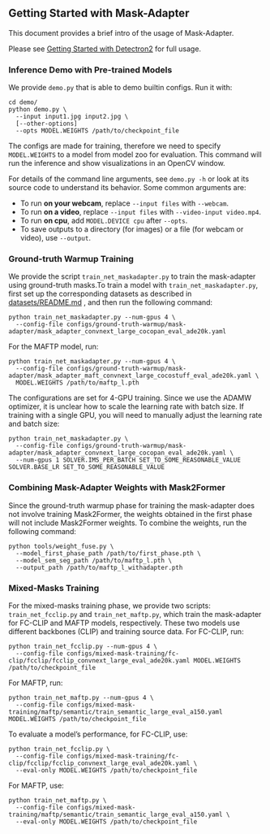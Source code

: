 ## Getting Started with Mask-Adapter

This document provides a brief intro of the usage of Mask-Adapter.

Please see [Getting Started with Detectron2](https://github.com/facebookresearch/detectron2/blob/master/GETTING_STARTED.md) for full usage.


### Inference Demo with Pre-trained Models

We provide `demo.py` that is able to demo builtin configs. Run it with:
```
cd demo/
python demo.py \
  --input input1.jpg input2.jpg \
  [--other-options]
  --opts MODEL.WEIGHTS /path/to/checkpoint_file
```
The configs are made for training, therefore we need to specify `MODEL.WEIGHTS` to a model from model zoo for evaluation.
This command will run the inference and show visualizations in an OpenCV window.

For details of the command line arguments, see `demo.py -h` or look at its source code
to understand its behavior. Some common arguments are:
* To run __on your webcam__, replace `--input files` with `--webcam`.
* To run __on a video__, replace `--input files` with `--video-input video.mp4`.
* To run __on cpu__, add `MODEL.DEVICE cpu` after `--opts`.
* To save outputs to a directory (for images) or a file (for webcam or video), use `--output`.


### Ground-truth Warmup Training 
We provide the script `train_net_maskadapter.py` to train the mask-adapter using ground-truth masks.To train a model with `train_net_maskadapter.py`, first set up the corresponding datasets as described in [datasets/README.md](https://chatgpt.com/c/datasets/README.md) , and then run the following command:

```
python train_net_maskadapter.py --num-gpus 4 \
  --config-file configs/ground-truth-warmup/mask-adapter/mask_adapter_convnext_large_cocopan_eval_ade20k.yaml
```

For the MAFTP model, run:


```
python train_net_maskadapter.py --num-gpus 4 \
  --config-file configs/ground-truth-warmup/mask-adapter/mask_adapter_maft_convnext_large_cocostuff_eval_ade20k.yaml \
  MODEL.WEIGHTS /path/to/maftp_l.pth
```

The configurations are set for 4-GPU training. Since we use the ADAMW optimizer, it is unclear how to scale the learning rate with batch size. If training with a single GPU, you will need to manually adjust the learning rate and batch size:


```
python train_net_maskadapter.py \
  --config-file configs/ground-truth-warmup/mask-adapter/mask_adapter_convnext_large_cocopan_eval_ade20k.yaml \
  --num-gpus 1 SOLVER.IMS_PER_BATCH SET_TO_SOME_REASONABLE_VALUE SOLVER.BASE_LR SET_TO_SOME_REASONABLE_VALUE
```

### Combining Mask-Adapter Weights with Mask2Former 

Since the ground-truth warmup phase for training the mask-adapter does not involve training Mask2Former, the weights obtained in the first phase will not include Mask2Former weights. To combine the weights, run the following command:


```
python tools/weight_fuse.py \
  --model_first_phase_path /path/to/first_phase.pth \
  --model_sem_seg_path /path/to/maftp_l.pth \
  --output_path /path/to/maftp_l_withadapter.pth
```

### Mixed-Masks Training 
For the mixed-masks training phase, we provide two scripts: `train_net_fcclip.py` and `train_net_maftp.py`, which train the mask-adapter for FC-CLIP and MAFTP models, respectively. These two models use different backbones (CLIP) and training source data.
For FC-CLIP, run:


```
python train_net_fcclip.py --num-gpus 4 \
  --config-file configs/mixed-mask-training/fc-clip/fcclip/fcclip_convnext_large_eval_ade20k.yaml MODEL.WEIGHTS /path/to/checkpoint_file
```

For MAFTP, run:


```
python train_net_maftp.py --num-gpus 4 \
  --config-file configs/mixed-mask-training/maftp/semantic/train_semantic_large_eval_a150.yaml MODEL.WEIGHTS /path/to/checkpoint_file
```

To evaluate a model’s performance, for FC-CLIP, use:


```
python train_net_fcclip.py \
  --config-file configs/mixed-mask-training/fc-clip/fcclip/fcclip_convnext_large_eval_ade20k.yaml \
  --eval-only MODEL.WEIGHTS /path/to/checkpoint_file
```

For MAFTP, use:


```
python train_net_maftp.py \
  --config-file configs/mixed-mask-training/maftp/semantic/train_semantic_large_eval_a150.yaml \
  --eval-only MODEL.WEIGHTS /path/to/checkpoint_file
```